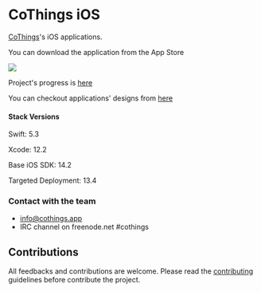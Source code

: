 # CoThings iOS



[CoThings](https://github.com/cothings-app/cothings)'s iOS applications.

You can download the application from the App Store

[![](https://developer.apple.com/app-store/marketing/guidelines/images/badge-example-preferred_2x.png)](https://apps.apple.com/app/cothings/id1523609550?uo=4)

Project's progress is [here](https://github.com/CoThings-App/ios/projects/1)

You can checkout applications' designs from [here](https://github.com/CoThings-App/design)

#### Stack Versions

Swift: 5.3

Xcode: 12.2

Base iOS SDK: 14.2

Targeted Deployment: 13.4

### Contact with the team
 - info@cothings.app
 - IRC channel on freenode.net #cothings

## Contributions

All feedbacks and contributions are welcome. Please read the [contributing](CONTRIBUTING.md) guidelines before contribute the project.
